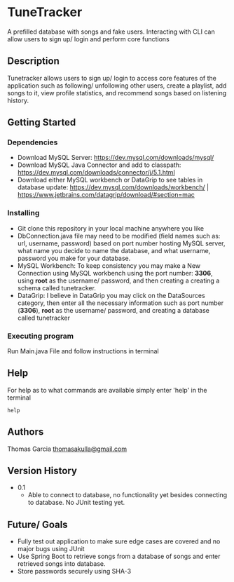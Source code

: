 # TuneTracker

A prefilled database with songs and fake users. Interacting with CLI can allow users to sign up/ login and perform core functions

## Description

Tunetracker allows users to sign up/ login to access core features of the application such as following/ unfollowing other users, create a playlist, add songs to it, view profile statistics, and recommend songs based on listening history.

## Getting Started

### Dependencies

* Download MySQL Server: https://dev.mysql.com/downloads/mysql/
* Download MySQL Java Connector and add to classpath: https://dev.mysql.com/downloads/connector/j/5.1.html
* Download either MySQL workbench or DataGrip to see tables in database update: https://dev.mysql.com/downloads/workbench/ | https://www.jetbrains.com/datagrip/download/#section=mac

### Installing

* Git clone this repository in your local machine anywhere you like
* DbConnection.java file may need to be modified (field names such as: url, username, password) based on port number hosting MySQL server, what name you decide to name the database, and what username, password you make for your database.
* MySQL Workbench: To keep consistency you may make a New Connection using MySQL workbench using the port number: **3306**, using **root** as the username/ password, and then creating a creating a schema called tunetracker.
* DataGrip: I believe in DataGrip you may click on the DataSources category, then enter all the necessary information such as port number (**3306**), **root** as the username/ password, and creating a database called tunetracker

### Executing program

Run Main.java File and follow instructions in terminal 

## Help

For help as to what commands are available simply enter 'help' in the terminal

```
help
```

## Authors

Thomas Garcia thomasakulla@gmail.com

## Version History

* 0.1
    * Able to connect to database, no functionality yet besides connecting to database. No JUnit testing yet.
 
## Future/ Goals

* Fully test out application to make sure edge cases are covered and no major bugs using JUnit
* Use Spring Boot to retrieve songs from a database of songs and enter retrieved songs into database.
* Store passwords securely using SHA-3
